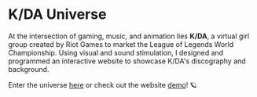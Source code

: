 # K/DA Universe 

At the intersection of gaming, music, and animation lies **K/DA**, a virtual girl group created by Riot Games to market the League of Legends World Championship. Using visual and sound stimulation, I designed and programmed an interactive website to showcase K/DA's discography and background.

Enter the universe [here](https://winnielinworks.github.io/winnie-pui-hw/final-project/landing.html) or check out the website [demo]()! 🪐